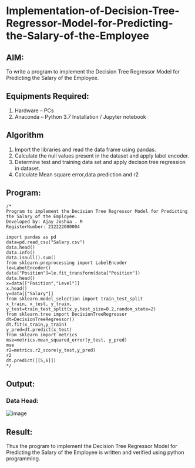 # Implementation-of-Decision-Tree-Regressor-Model-for-Predicting-the-Salary-of-the-Employee

## AIM:
To write a program to implement the Decision Tree Regressor Model for Predicting the Salary of the Employee.

## Equipments Required:
1. Hardware – PCs
2. Anaconda – Python 3.7 Installation / Jupyter notebook

## Algorithm
1. Import the libraries and read the data frame using pandas.
2. Calculate the null values present in the dataset and apply label encoder.
3. Determine test and training data set and apply decison tree regression in dataset.
4. Calculate Mean square error,data prediction and r2
    

## Program:
```
/*
Program to implement the Decision Tree Regressor Model for Predicting the Salary of the Employee.
Developed by: Ajay Joshua . M 
RegisterNumber: 212222080004

import pandas as pd
data=pd.read_csv("Salary.csv")
data.head()
data.info()
data.isnull().sum()
from sklearn.preprocessing import LabelEncoder
le=LabelEncoder()
data["Position"]=le.fit_transform(data["Position"])
data.head()
x=data[["Position","Level"]]
x.head()
y=data[["Salary"]]
from sklearn.model_selection import train_test_split
x_train, x_test, y_train, y_test=train_test_split(x,y,test_size=0.2,random_state=2)
from sklearn.tree import DecisionTreeRegressor
dt=DecisionTreeRegressor()
dt.fit(x_train,y_train)
y_pred=dt.predict(x_test)
from sklearn import metrics
mse=metrics.mean_squared_error(y_test, y_pred)
mse
r2=metrics.r2_score(y_test,y_pred)
r2
dt.predict([[5,6]])
*/
```

## Output:
### Data Head:
![image](https://github.com/Ajay-Joshua-M/Implementation-of-Decision-Tree-Regressor-Model-for-Predicting-the-Salary-of-the-Employee/assets/160995404/e11d3519-d5ea-4f07-8229-600e8d644846)



## Result:
Thus the program to implement the Decision Tree Regressor Model for Predicting the Salary of the Employee is written and verified using python programming.
